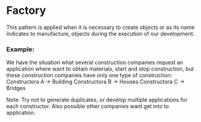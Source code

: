 # Factory

This pattern is applied when it is necessary to create objects or as its name indicates to manufacture, objects during the execution of our development.

### Example:

We have the situation what several construction companies request an application where want to obtain materials, start and stop construction, but these construction companies have only one type of construction:
Constructora A -> Building
Constructora B -> Houses
Constructora C -> Bridges

Note: Try not to generate duplicates, or develop multiple applications for each constructor. Also possible other companies want get into to application.
